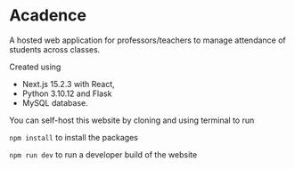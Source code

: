 # Acadence
A hosted web application for professors/teachers to manage attendance of students across classes.

Created using 
- Next.js 15.2.3 with React, 
- Python 3.10.12 and Flask 
- MySQL database.

You can self-host this website by cloning and using terminal to run

`npm install`
to install the packages

`npm run dev`
to run a developer build of the website
